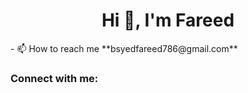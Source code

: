<h1 align="center">Hi 👋, I'm Fareed</h1>
- 📫 How to reach me **bsyedfareed786@gmail.com**

<h3 align="left">Connect with me:</h3>
<p align="left">
</p>
